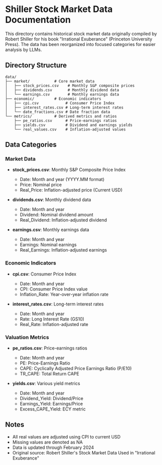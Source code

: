 # Shiller Stock Market Data Documentation

This directory contains historical stock market data originally compiled by Robert Shiller for his book "Irrational Exuberance" (Princeton University Press). The data has been reorganized into focused categories for easier analysis by LLMs.

## Directory Structure

```
data/
├── market/           # Core market data
│   ├── stock_prices.csv    # Monthly S&P composite prices
│   ├── dividends.csv       # Monthly dividend data
│   └── earnings.csv        # Monthly earnings data
├── economic/         # Economic indicators
│   ├── cpi.csv            # Consumer Price Index
│   ├── interest_rates.csv # Long-term interest rates
│   └── date_fractions.csv # Date fraction data
└── metrics/          # Derived metrics and ratios
    ├── pe_ratios.csv      # Price-earnings ratios
    ├── yields.csv         # Dividend and earnings yields
    └── real_values.csv    # Inflation-adjusted values
```

## Data Categories

### Market Data
- **stock_prices.csv**: Monthly S&P Composite Price Index
  - Date: Month and year (YYYY.MM format)
  - Price: Nominal price
  - Real_Price: Inflation-adjusted price (Current USD)

- **dividends.csv**: Monthly dividend data
  - Date: Month and year
  - Dividend: Nominal dividend amount
  - Real_Dividend: Inflation-adjusted dividend

- **earnings.csv**: Monthly earnings data
  - Date: Month and year
  - Earnings: Nominal earnings
  - Real_Earnings: Inflation-adjusted earnings

### Economic Indicators
- **cpi.csv**: Consumer Price Index
  - Date: Month and year
  - CPI: Consumer Price Index value
  - Inflation_Rate: Year-over-year inflation rate

- **interest_rates.csv**: Long-term interest rates
  - Date: Month and year
  - Rate: Long Interest Rate (GS10)
  - Real_Rate: Inflation-adjusted rate

### Valuation Metrics
- **pe_ratios.csv**: Price-earnings ratios
  - Date: Month and year
  - PE: Price-Earnings Ratio
  - CAPE: Cyclically Adjusted Price Earnings Ratio (P/E10)
  - TR_CAPE: Total Return CAPE

- **yields.csv**: Various yield metrics
  - Date: Month and year
  - Dividend_Yield: Dividend/Price
  - Earnings_Yield: Earnings/Price
  - Excess_CAPE_Yield: ECY metric

## Notes
- All real values are adjusted using CPI to current USD
- Missing values are denoted as NA
- Data is updated through February 2024
- Original source: Robert Shiller's Stock Market Data Used in "Irrational Exuberance"
